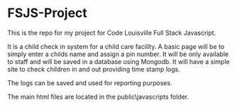 # FSJS-Project


This is the repo for my project for Code Louisville Full Stack Javascript.


It is a child check in system for a child care facility.
A basic page will be to simply enter a childs name and assign a pin number. It will be only available to staff and will be saved in a database using Mongodb.
It will have a simple site to check children in and out providing time stamp logs.

The logs can be saved and used for reporting purposes.

The main html files are located in the public\javascripts folder.
